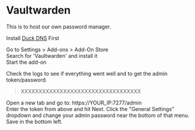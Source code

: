 # Vaultwarden
This is to host our own password manager.

Install [Duck DNS](DUCKDNS.md) First  

Go to Settings > Add-ons > Add-On Store  
Search for 'Vaultwarden' and install it  
Start the add-on  

Check the logs to see if everything went well and to get the admin token/password.
>XXXXXXXXXXXXXXXXXXXXXXXXXXXXXXXXXX

Open a new tab and go to: https://YOUR_IP:7277/admin  
Enter the token from above and hit Next.
Click the "General Settings" dropdown and change your admin password near the bottom of that menu.
Save in the bottom left.
